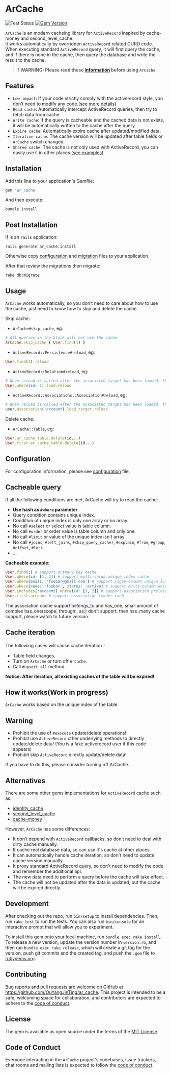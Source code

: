 # ArCache

![Test Status](https://github.com/OuYangJinTing/ar_cache/workflows/CI/badge.svg)
[![Gem Version](https://badge.fury.io/rb/ar_cache.svg)](https://badge.fury.io/rb/ar_cache)

`ArCache` is an modern cacheing library for `ActiveRecord` inspired by cache-money and second_level_cache.  
It works automatically by overridden `ActiveRecord` related CURD code.
When executing standard `ActiveRecord` query, it will first query the cache, and if there is none in the cache,
then query the database and write the result to the cache.

> **! WARNING: Please read these [information](#Warning) before using `ArCache`.**

## Features

- `Low impact`: If your code strictly comply with the activerecord style, you don’t need to modify any code.([see more details](#Warning))
- `Read cache`: Automatically intercept ActiveRecord queries, then try to fetch data from cache.
- `Write cache`: If the query is cacheable and the cached data is not exists, it will be automatically written to the cache after the query.
- `Expire cache`: Automatically expire cache after updated/modified data.
- `Iterative cache`: The cache version will be updated after table fields or `ArCache` switch changed.
- `Shared cache`: The cache is not only used with ActiveRecord, you can easily use it in other places.([see examples](examples))

## Installation

Add this line to your application's Gemfile:

```ruby
gem 'ar_cache'
```

And then execute:

```shell
bundle install
```

## Post Installation

If is an `rails` application:

```shell
rails generate ar_cache:install
```

Otherwise copy [configuration](lib/generators/ar_cache/templates/configuration.rb) and [migration](lib/generators/ar_cache/templates/migrate/create_ar_cache_records.rb.tt) files to your application.

After that review the migrations then migrate:

```shell
rake db:migrate
```

## Usage

`ArCache` works automatically, so you don’t need to care about how to use the cache, just need to know how to skip and delete the cache.

Skip cache:

- `ArCache#skip_cache`, eg:

```ruby
# All queries in the block will not use the cache.
ArCache.skip_cache { User.find(1) }
```

- `ActiveRecord::Persistence#reload`, eg:

```ruby
User.find(1).reload
```

- `ActiveRecord::Relation#reload`, eg:

```ruby
# When reload is called after the associated target has been loaded, the cache will be skipped.
User.where(id: 1).load.reload
```

- `ActiveRecord::Associations::Association#reload`, eg:

```ruby
# When reload is called after the associated target has been loaded, the cache will be skipped.
user.association(:account).load_target.reload
```

Delete cache:

- `ArCache::Table`, eg:

```ruby
User.ar_cache_table.delete(id...)
User.first.ar_cache_table.delete(id...)
```

## Configuration

For configuration information, please see [configuration](lib/generators/ar_cache/templates/configuration.rb) file.

## Cacheable query

If all the following conditions are met, ArCache will try to read the cache:

- **Use hash as `#where` parameter**.
- Query condition contains unique index.
- Condition of unique index is only one array or no array.
- No call `#select` or select value is table column.
- No call `#order` or order value is table column and only one.
- No call `#limit` or value of the unique index isn't array.
- No call `#joins`, `#left_joins`, `#skip_query_cache!`, `#explain`, `#from`, `#group`, `#offset`, `#lock`
- ...

**Cacheable example:**

```ruby
User.find(1) # support primary key cache
User.where(id: [1, 2]) # support multi-value unique index cache
User.where(email: 'foobar@gmail.com') # support sigle-column unique index cache
User.where(name: 'foobar', status: :active) # support multi-column unique index cache
User.includes(:account).where(id: [1, 2]) # support association preload cache
User.first.account # support association reader cach
```

The association cache support belongs_to and has_one, small amount of complex has_one(scope, through:, as:) don't support, then has_many cache support, please watch to future version.

## Cache iteration

The following cases will cause cache iteration：

- Table field changes.
- Turn on `ArCache` or turn off `ArCache`.
- Call `#upsert_all` method.

**Notice: After iteration, all existing caches of the table will be expired!**

## How it works(Work in progress)

`ArCache` works based on the unique index of the table.

## Warning

- Prohibit the use of `#execute` update/delete operations!
- Prohibit use `ActiveRecord` other underlying methods to directly update/delete data! (You is a fake activerecord user if this code appears)
- Prohibit skip `ActiveRecord` directly update/delete data!

If you have to do this, please consider turning off ArCache.

## Alternatives

There are some other gems implementations for `ActiveRecord` cache such as:

- [identity_cache](https://github.com/Shopify/identity_cache)
- [second_level_cache](https://github.com/hooopo/second_level_cache)
- [cache-money](https://github.com/ngmoco/cache-money)

However, `ArCache` has some differences:

- It don’t depend with `ActiveRecord` callbacks, so don’t need to deal with dirty cache manually.
- It cache real database data, so can use it's cache at other places.
- It can automatically handle cache iteration, so don't need to update cache version manually.
- It proxy standard ActiveRecord query, so don't need to modify the code and remember the additional api.
- The new data need to perform a query before the cache will take effect.
- The cache will not be updated after the data is updated, but the cache will be expired directly.

## Development

After checking out the repo, run `bin/setup` to install dependencies. Then, run `rake test` to run the tests. You can also run `bin/console` for an interactive prompt that will allow you to experiment.

To install this gem onto your local machine, run `bundle exec rake install`. To release a new version, update the version number in `version.rb`, and then run `bundle exec rake release`, which will create a git tag for the version, push git commits and the created tag, and push the `.gem` file to [rubygems.org](https://rubygems.org).

## Contributing

Bug reports and pull requests are welcome on GitHub at <https://github.com/OuYangJinTing/ar_cache>. This project is intended to be a safe, welcoming space for collaboration, and contributors are expected to adhere to the [code of conduct](https://github.com/OuYangJinTing/ar_cache/blob/master/CODE_OF_CONDUCT.md).

## License

The gem is available as open source under the terms of the [MIT License](https://opensource.org/licenses/MIT).

## Code of Conduct

Everyone interacting in the `ArCache` project's codebases, issue trackers, chat rooms and mailing lists is expected to follow the [code of conduct](https://github.com/OuYangJinTing/ar_cache/blob/master/CODE_OF_CONDUCT.md).
